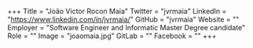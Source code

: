 +++
Title = "João Victor Rocon Maia"
Twitter = "jvrmaia"
LinkedIn = "https://www.linkedin.com/in/jvrmaia/"
GitHub = "jvrmaia"
Website = ""
Employer = "Software Engineer and Informatic Master Degree candidate"
Role = ""
Image = "joaomaia.jpg"
GitLab = ""
Facebook = ""
+++
